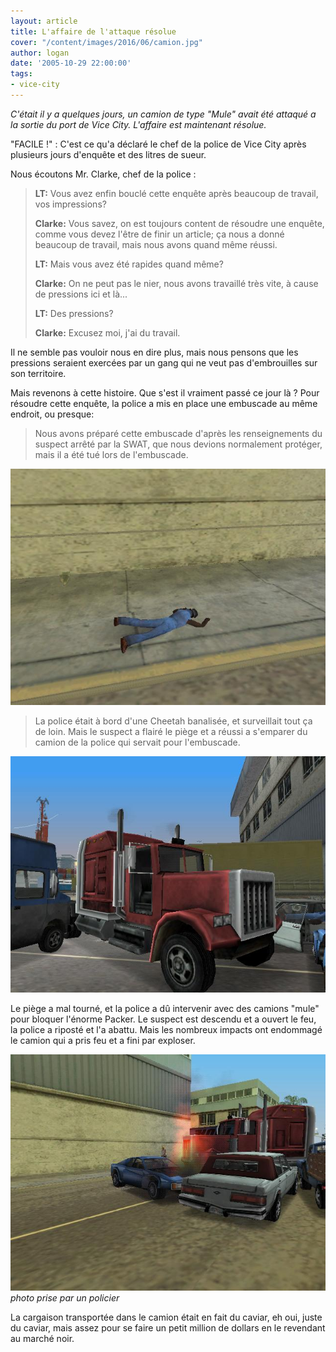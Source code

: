 ```yaml
---
layout: article
title: L'affaire de l'attaque résolue
cover: "/content/images/2016/06/camion.jpg"
author: logan
date: '2005-10-29 22:00:00'
tags:
- vice-city
---
```


_C'était il y a quelques jours, un camion de type "Mule" avait été attaqué a la sortie du port de Vice City. L'affaire est maintenant résolue._

"FACILE !" : C'est ce qu'a déclaré le chef de la police de Vice City après plusieurs jours d'enquête et des litres de sueur.

Nous écoutons Mr. Clarke, chef de la police :

> **LT:** Vous avez enfin bouclé cette enquête après beaucoup de travail, vos impressions?
> 
> **Clarke:** Vous savez, on est toujours content de résoudre une enquête, comme vous devez l'être de finir un article; ça nous a donné beaucoup de travail, mais nous avons quand même réussi.
> 
> **LT:** Mais vous avez été rapides quand même?
> 
> **Clarke:** On ne peut pas le nier, nous avons travaillé très vite, à cause de pressions ici et là...
> 
> **LT:** Des pressions?
> 
> **Clarke:** Excusez moi, j'ai du travail.

Il ne semble pas vouloir nous en dire plus, mais nous pensons que les pressions seraient exercées par un gang qui ne veut pas d'embrouilles sur son territoire.

Mais revenons à cette histoire. Que s'est il vraiment passé ce jour là ? Pour résoudre cette enquête, la police a mis en place une embuscade au même endroit, ou presque:

> Nous avons préparé cette embuscade d'après les renseignements du suspect arrêté par la SWAT, que nous devions normalement protéger, mais il a été tué lors de l'embuscade.

![](/content/images/2005/01/mort.jpg)

> La police était à bord d'une Cheetah banalisée, et surveillait tout ça de loin. Mais le suspect a flairé le piège et a réussi a s'emparer du camion de la police qui servait pour l'embuscade.

![](/content/images/2005/01/camion2.jpg)

Le piège a mal tourné, et la police a dû intervenir avec des camions "mule" pour bloquer l'énorme Packer. Le suspect est descendu et a ouvert le feu, la police a riposté et l'a abattu. Mais les nombreux impacts ont endommagé le camion qui a pris feu et a fini par exploser.

![photo prise par un policier](/content/images/2005/01/cavapeter.jpg)
_photo prise par un policier_

La cargaison transportée dans le camion était en fait du caviar, eh oui, juste du caviar, mais assez pour se faire un petit million de dollars en le revendant au marché noir.

<!--kg-card-end: markdown-->
